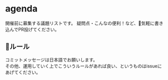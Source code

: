 # agenda
開催前に募集する議題リストです。
疑問点・こんなの便利！など、気軽に書き込んでPR投げてください。

## ルール
コミットメッセージは日本語でお願いします。  
その他、運用していく上でこういうルールがあれば良い、というものはissueにあげてください。